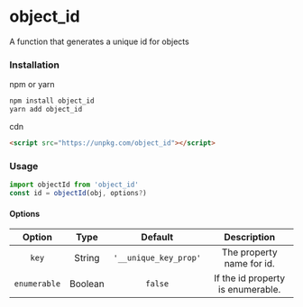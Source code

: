 # object_id
A function that generates a unique id for objects

### Installation
npm or yarn
```bash
npm install object_id
yarn add object_id
```
cdn
```html
<script src="https://unpkg.com/object_id"></script>
```

### Usage
```js
import objectId from 'object_id'
const id = objectId(obj, options?)
```

#### Options
<table class="table" width="100%">
  <thead>
    <tr>
      <th width="20%">Option</th>
      <th width="15%">Type</th>
      <th width="15%">Default</th>
      <th width="50%">Description</th>
    </tr>
  </thead>
  <tbody align="center">
    <tr>
      <td><code>key</code></td>
      <td>String</td>
      <td><code>'__unique_key_prop'</code></td>
      <td>The property name for id.</td>
    </tr>
    <tr>
      <td><code>enumerable</code></td>
      <td>Boolean</td>
      <td><code>false</code></td>
      <td>If the id property is enumerable.</td>
    </tr>
  </tbody>
</table>
    